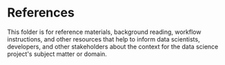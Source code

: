 # References
This folder is for reference materials, background reading, workflow instructions, and other resources that help to inform data scientists, developers, and other stakeholders about the context for the data science project's subject matter or domain.